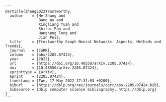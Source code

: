 ````
```
@article{Zhang2022Trustworthy,
  author    = {He Zhang and
               Bang Wu and
               Xingliang Yuan and
               Shirui Pan and
               Hanghang Tong and
               Jian Pei},
  title     = {Trustworthy Graph Neural Networks: Aspects, Methods and Trends},
  journal   = {CoRR},
  volume    = {abs/2205.07424},
  year      = {2022},
  url       = {https://doi.org/10.48550/arXiv.2205.07424},
  doi       = {10.48550/arXiv.2205.07424},
  eprinttype = {arXiv},
  eprint    = {2205.07424},
  timestamp = {Tue, 17 May 2022 17:31:03 +0200},
  biburl    = {https://dblp.org/rec/journals/corr/abs-2205-07424.bib},
  bibsource = {dblp computer science bibliography, https://dblp.org}
}
```
````